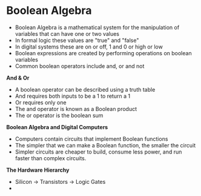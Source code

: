 # Boolean Algebra

- Boolean Algebra is a mathematical system for the manipulation of variables that can have one or two values
- In formal logic these values are "true" and "false" 
- In digital systems these are on or off, 1 and 0 or high or low
- Boolean expressions are created by performing operations on boolean variables
- Common boolean operators include and, or and not

**And & Or**

- A boolean operator can be described using a truth table
- And requires both inputs to be a 1 to return a 1
- Or requires only one
- The and operator is known as a Boolean product
- The or operator is the boolean sum

**Boolean Algebra and Digital Computers**
- Computers contain circuits that implement Boolean functions
- The simpler that we can make a Boolean function, the smaller the circuit
- Simpler circuits are cheaper to build, consume less power, and run faster than complex circuits. 

**The Hardware Hierarchy**
- Silicon -> Transistors -> Logic Gates
- 

